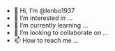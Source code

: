 - 👋 Hi, I’m @lenbo1937
- 👀 I’m interested in ...
- 🌱 I’m currently learning ...
- 💞️ I’m looking to collaborate on ...
- 📫 How to reach me ...

<!---
lenbo1937/lenbo1937 is a ✨ special ✨ repository because its `README.md` (this file) appears on your GitHub profile.
You can click the Preview link to take a look at your changes.
--->
